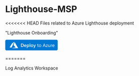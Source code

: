 # Lighthouse-MSP
<<<<<<< HEAD
Files related to Azure Lighthouse deployment

"Lighthouse Onboarding"

<a href="https://portal.azure.com/#create/Microsoft.Template/uri/https%3A%2F%2Fraw.githubusercontent.com%2Fmlamberty%2FLighthouse-MSP%2Fmain%2FDeployment%2Fazuredeploy.json" target= "_blank">
<img src="https://raw.githubusercontent.com/Azure/azure-quickstart-templates/master/1-CONTRIBUTION-GUIDE/images/deploytoazure.png"/>
</a>

=======

Log Analytics Workspace

<a href="https://portal.azure.com/#create/Microsoft.Template/uri/https://raw.githubusercontent.com/mlamberty/Lighthouse-MSP/main/Workspace/template.json" target= "_blank">
</a>

